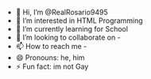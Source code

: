 - 👋 Hi, I’m @RealRosario9495
- 👀 I’m interested in HTML Programming
- 🌱 I’m currently learning for School
- 💞️ I’m looking to collaborate on -
- 📫 How to reach me -
- 😄 Pronouns: he, him
- ⚡ Fun fact: im not Gay

<!---
RealRosario9495/RealRosario9495 is a ✨ special ✨ repository because its `README.md` (this file) appears on your GitHub profile.
You can click the Preview link to take a look at your changes.
--->
